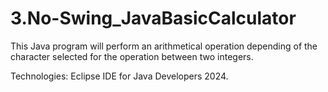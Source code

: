 # 3.No-Swing_JavaBasicCalculator
This Java program will perform an arithmetical operation depending of the character selected for the operation between two integers.

Technologies:
Eclipse IDE for Java Developers 2024.
